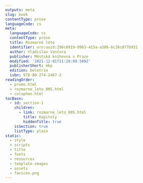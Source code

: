 ```yaml
---
outputs: meta
slug: book
contentType: prose
languageCode: cs
meta:
  languageCode: cs
  contentType: prose
  title: Rozmarné léto
  identifier: urn:uuid:296c0919-9963-415a-a386-6c26c077b931
  author: Vladislav Vančura
  publisher: Městská knihovna v Praze
  modified: '2021-12-01T21:20:09.509Z'
  publisherShort: mkp
  edition: beletrie
  isbn: 978-80-274-2467-2
readingOrder:
  - promo.html
  - rozmarne_leto_005.html
  - colophon.html
tocBase:
  - id: section-1
    children:
      - link: rozmarne_leto_005.html
        title: Kapitoly
        hiddenTitle: true
    isSection: true
    listType: plain
static:
  - style
  - scripts
  - title
  - fonts
  - resources
  - template-images
  - assets
  - favicon.png
---
```

